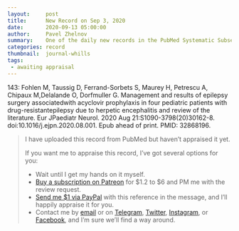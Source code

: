 ```yaml
---
layout:     post
title:      New Record on Sep 3, 2020
date:       2020-09-13 05:00:00
author:     Pavel Zhelnov
summary:    One of the daily new records in the PubMed Systematic Subset indexed by Sep 3, 2020.
categories: record
thumbnail:  journal-whills
tags:
 - awaiting appraisal
---
```


143: Fohlen M, Taussig D, Ferrand-Sorbets S, Maurey H, Petrescu A, Chipaux M,Delalande O, Dorfmuller G. Management and results of epilepsy surgery associatedwith acyclovir prophylaxis in four pediatric patients with drug-resistantepilepsy due to herpetic encephalitis and review of the literature. Eur JPaediatr Neurol. 2020 Aug 21:S1090-3798(20)30162-8. doi:10.1016/j.ejpn.2020.08.001. Epub ahead of print. PMID: 32868196.


> I have uploaded this record from PubMed but haven’t appraised it yet.
>
> If you want me to appraise this record, I’ve got several options for you:
> * Wait until I get my hands on it myself.
> * [Buy a subscription on Patreon](https://patreon.com/zheln) for $1.2 to $6 and PM me with the review request.
> * [Send me $1 via PayPal](https://paypal.me/pjelnov) with this reference in the message, and I’ll happily appraise it for you.
> * Contact me by [email](mailto:pavel@zheln.com) or on [Telegram](https://t.me/drzhelnov), [Twitter](https://twitter.com/drzhelnov), [Instagram](https://instagram.com/igzheln), or [Facebook](https://facebook.com/drzhelnov), and I’m sure we’ll find a way around.
